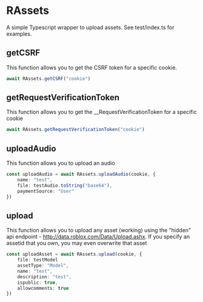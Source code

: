 # RAssets
A simple Typescript wrapper to upload assets. See test/index.ts for examples.

## getCSRF
This function allows you to get the CSRF token for a specific cookie.
```ts
await RAssets.getCSRF("cookie")
```

## getRequestVerificationToken
This function allows you to get the __RequestVerificationToken for a specific cookie
```ts
await RAssets.getRequestVerificationToken("cookie")
```

## uploadAudio
This function allows you to upload an audio
```ts
const uploadAudio = await RAssets.uploadAudio(cookie, {
    name: "test",
    file: testAudio.toString("base64"),
    paymentSource: "User"
})
```

## upload
This function allows you to upload any asset (working) using the "hidden" api endpoint - http://data.roblox.com/Data/Upload.ashx. If you specify an assetid that you own, you may even overwrite that asset
```ts
const uploadAsset = await RAssets.upload(cookie, {
    file: testModel
    assetType: "Model",
    name: "test",
    description: "test",
    ispublic: true,
    allowcomments: true
})
```